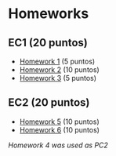 # Homeworks

## EC1 (20 puntos)

- [Homework 1](./Homework1) (5 puntos)
- [Homework 2](./Homework2) (10 puntos)
- [Homework 3](./Homework3) (5 puntos)

## EC2 (20 puntos)

- [Homework 5](./Homework5) (10 puntos)
- [Homework 6](./Homework6) (10 puntos)

*Homework 4 was used as PC2*
